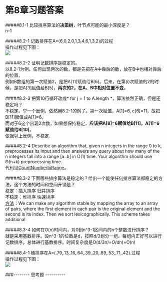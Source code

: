 第8章习题答案
=
#####8.1-1 比较排序算法的**决策树**，叶节点可能的最小深度是？  
n-1  

#####8.2-1 记数排序在A=⟨6,0,2,0,1,3,4,6,1,3,2⟩的过程  
操作过程见下图：  
![](https://github.com/zhuxiuwei/CLRS/blob/master/Images/8.2-1.jpg)  

#####8.2-2 证明记数排序是稳定的。  
以8.2-1为例，任何出现两次的数，都是先把在A中靠后的数，放在B中也相对靠后的位置。  
例如B数组的第一次赋值2，是把A[11]赋值给B[6]。后来，在第(i)次赋值的2的时候，是把A[3]赋值给B[5]，**两次的2，在A、B中相对位置不变**。  

#####8.2-3 把第10行循环改成* for j = 1 to A.length *，算法依然正确，但是还稳定吗？  
不稳定。举一个反例，依然用8.2-1的例子。第一次赋值，A[1]=6, c[6]=11，故把B[11]赋值成A[1]=6。  
而对于6这个出现2次数，如果想保持稳定，**应该把A[8]=6赋值给B[11]，A[1]=6赋值给B[10]**。  
依据以上反例，不稳定.  

#####8.2-4 Describe an algorithm that, given n integers in the range 0 to k, preprocesses its input and then answers any query about how many of the n integers fall into a range [a..b] in O(1) time. Your algorithm should use Θ(n+k) preprocessing time.  
代码见[CountNumberInRange](https://github.com/zhuxiuwei/CLRS/blob/master/src/chap08/CountNumberInRange.java)。  

#####8.3-2 下面哪些排序算法是稳定的？给出一个能使任何排序算法都稳定的方法，这个方法的时间和空间开销是？  
稳定：插入排序 归并排序  
不稳定：堆排序 快速排序  
[方法](http://clrs.skanev.com/08/03/02.html)：We can make any algorithm stable by mapping the array to an array of pairs, where the first element in each pair is the original element and the second is its index. Then we sort lexicographically. This scheme takes additional   

#####8.3-4 如何在O(n)时间内，对0到n^3-1区间内的n个整数进行排序？  
就是采用基数排序。设n^3-1的位数是d，按照d/3划分一组。每组内正好可以进行记数排序。总体进行基数排序。时间复杂度是O(d/3*n)=O(d*n)=O(n)  

#####8.4-1 桶排序在A=⟨.79,.13,.16,.64,.39,.20,.89,.53,.71,.42⟩.过程  
操作过程见下图：  
![](https://github.com/zhuxiuwei/CLRS/blob/master/Images/8.4-1.png)  

###-------- 思考题 ----------  
